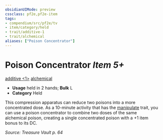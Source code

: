 ```yaml
---
obsidianUIMode: preview
cssclass: pf2e,pf2e-item
tags:
- compendium/src/pf2e/tv
- item/category/held
- trait/additive-1
- trait/alchemical
aliases: ["Poison Concentrator"]
---
```

# Poison Concentrator *Item 5+*  
[additive <1>](rules/traits/additive.md)  [alchemical](rules/traits/alchemical.md)  

- **Usage** held in 2 hands; **Bulk** L
- **Category** Held

This compression apparatus can reduce two poisons into a more concentrated dose. As a 10-minute activity that has the [manipulate](rules/traits/manipulate.md) trait, you can use a poison concentrator to combine two doses of the same alchemical poison, creating a single concentrated poison with a +1 item bonus to its DC.

*Source: Treasure Vault p. 64*